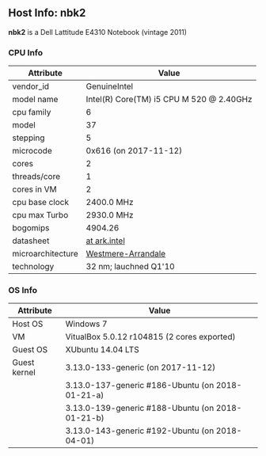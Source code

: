 ## Host Info: nbk2

**nbk2** is a Dell Lattitude E4310 Notebook (vintage 2011)

### CPU Info

| Attribute | Value |
| --------- | ----- |
| vendor_id    | GenuineIntel |
| model name   | Intel(R) Core(TM) i5 CPU M 520  @ 2.40GHz |
| cpu family   | 6 |
| model        | 37 |
| stepping     | 5 |
| microcode    | 0x616 (on 2017-11-12) |
| cores        | 2 |
| threads/core | 1 |
| cores in VM  | 2 |
| cpu base clock  | 2400.0 MHz |
| cpu max Turbo   | 2930.0 MHz |
| bogomips     | 4904.26 |
| datasheet    | [at ark.intel](https://ark.intel.com/en/products/47341) |
| microarchitecture | [Westmere-Arrandale](https://en.wikipedia.org/wiki/Westmere_(microarchitecture)) |
| technology   | 32 nm; lauchned Q1'10 |

### OS Info

| Attribute | Value |
| --------- | ----- |
| Host OS      | Windows 7 |
| VM           | VitualBox 5.0.12 r104815 (2 cores exported) |
| Guest OS     | XUbuntu 14.04 LTS |
| Guest kernel | 3.13.0-133-generic (on 2017-11-12) |
|              | 3.13.0-137-generic #186-Ubuntu  (on 2018-01-21-a) |
|              | 3.13.0-139-generic #188-Ubuntu  (on 2018-01-21-b) |
|              | 3.13.0-143-generic #192-Ubuntu  (on 2018-04-01) |
